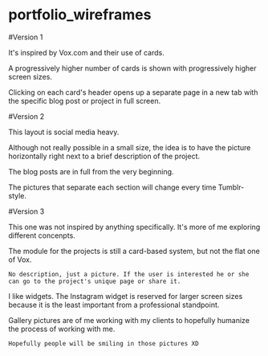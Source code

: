 portfolio_wireframes
====================
#Version 1

It's inspired by Vox.com and their use of cards. 

A progressively higher number of cards is shown with progressively higher screen sizes. 

Clicking on each card's header opens up a separate page in a new tab with the specific blog post or project in full screen.

#Version 2

This layout is social media heavy.

Although not really possible in a small size, the idea is to have the picture horizontally right next to a brief description of the project.

The blog posts are in full from the very beginning.

The pictures that separate each section will change every time Tumblr-style.

#Version 3

This one was not inspired by anything specifically. It's more of me exploring different concenpts.

The module for the projects is still a card-based system, but not the flat one of Vox. 

    No description, just a picture. If the user is interested he or she can go to the project's unique page or share it.

I like widgets. The Instagram widget is reserved for larger screen sizes because it is the least important from a professional standpoint.

Gallery pictures are of me working with my clients to hopefully humanize the process of working with me. 

    Hopefully people will be smiling in those pictures XD
